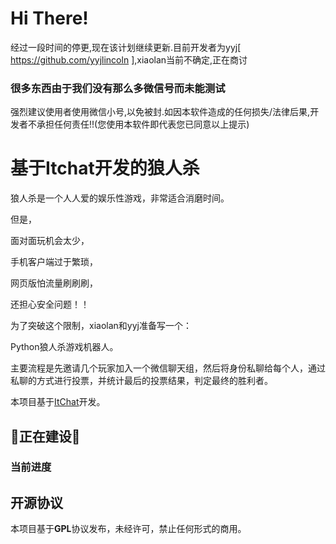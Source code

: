 # Hi There!
经过一段时间的停更,现在该计划继续更新.目前开发者为yyj[ https://github.com/yyjlincoln ],xiaolan当前不确定,正在商讨
### 很多东西由于我们没有那么多微信号而未能测试
强烈建议使用者使用微信小号,以免被封.如因本软件造成的任何损失/法律后果,开发者不承担任何责任!!(您使用本软件即代表您已同意以上提示)
# 基于Itchat开发的狼人杀
狼人杀是一个人人爱的娱乐性游戏，非常适合消磨时间。

但是，

面对面玩机会太少，

手机客户端过于繁琐，

网页版怕流量刷刷刷，

还担心安全问题！！

为了突破这个限制，xiaolan和yyj准备写一个：

Python狼人杀游戏机器人。

主要流程是先邀请几个玩家加入一个微信聊天组，然后将身份私聊给每个人，通过私聊的方式进行投票，并统计最后的投票结果，判定最终的胜利者。

本项目基于[ItChat](https://github.com/littlecodersh/ItChat)开发。

## 🚧正在建设🚧
### 当前进度
         
## 开源协议
本项目基于**GPL**协议发布，未经许可，禁止任何形式的商用。
